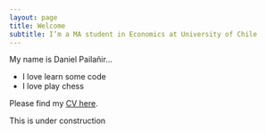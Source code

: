 ```yaml
---
layout: page
title: Welcome
subtitle: I’m a MA student in Economics at University of Chile
---
```


My name is Daniel Pailañir...

- I love learn some code
- I love play chess

Please find my [CV here]({{https://daniel-pailanir.github.io}}/docs/DanielPailanir-cv.pdf).

This is under construction
